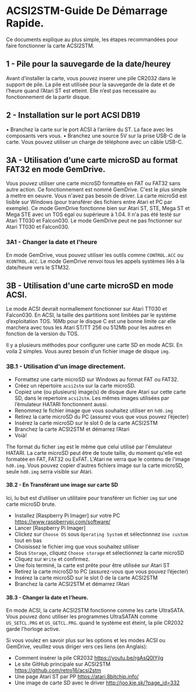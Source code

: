 # ACSI2STM-Guide De Démarrage Rapide.

Ce documents explique au plus simple, les étapes recommandées pour faire fonctionner la carte ACSI2STM.

## 1 - Pile pour la sauvegarde de la date/heurey

Avant d’installer la carte, vous pouvez inserer une pile CR2032 dans le support de pile. La pile est utilisée pour la sauvegarde de la date et de l’heure quand l’Atari ST est etteint. Elle n’est pas necessaire au fonctionnement de la partir disque.

## 2 - Installation sur le port ACSI DB19
•	Branchez la carte sur le port ACSI à l’arrière du ST. La face avec les composants vers vous.
•	Branchez une source 5V sur la prise USB-C de la carte. Vous pouvez utiliser un charge de téléphone avec un câble USB-C.

## 3A - Utilisation d'une carte microSD au format FAT32 en mode GemDrive.

Vous pouvez utiliser une carte microSD formattée en FAT ou FAT32 sans autre action. Ce fonctionnement est nommé GemDrive. C'est le plus simple à mettre en oeuvre. Vous n'avez pas besoin de driver.
La carte microSd est lisible sur Windows (pour transférer des fichiers entre Atari et PC par exemple).
Ce mode GemDrive fonctionne bien sur Atari ST, STE, Mega ST et Mega STE avec un TOS egal ou supérieure à 1.04. Il n'a pas été testé sur Atari TT030 et Falcon030. Le mode GemDrive peut ne pas fnctionner sur Atari TT030 et Falcon030.

### 3A1 - Changer la date et l'heure
En mode GemDrive, vous pouvez utiliser les outils comme `CONTROL.ACC` ou `XCONTROL.ACC`. Le mode GemDrive renvoi tous les appels systèmes liés à la date/heure vers le STM32.





## 3B - Utilisation d'une carte microSD en mode ACSI.
Le mode ACSI devrait normallement fonctionner sur Atari TT030 et Falcon030.
En ACSI, la taille des partitions sont limitées par le système d’exploitation TOS. 
16Mb pour le disque C est une bonne limite car elle marchera avec tous les Atari ST/TT
256 ou 512Mb pour les autres en fonction de la version du TOS.

Il y a plusieurs méthodes pour configurer une carte SD en mode ACSI. En voila 2 simples.
Vous aurez besoin d'un fichier image de disque `img`.

### 3B.1  - Utilisation d'un image directement.
* Formattez une carte microSD sur Windows au format FAT ou FAT32.
* Créez un répertoire `acsi2stm` sur la carte microSD. 
* Copiez une (ou plusieurs) image(s) de disque dure Atari sur cette carte SD, dans le repertoire `acsi2stm`. 
Les mêmes images utilisées par l’émulateur HATARI fonctionnent aussi.
* Renommez le fichier image que vous souhaitez utiliser en `hd0.img`
* Retirez la carte microSD du PC (assurez vous que vous pouvez l’éjecter)
* Insérez la carte microSD sur le slot 0 de la carte ACSI2STM
* Branchez la carte ACSI2STM et démarrez l’Atari
* Voià!
  
The format du ficher `img` est le même que celui utilisé par l'émulateur HATARI.
La carte microSD peut être de toute taille, du moment qu'elle est formatée en FAT, FAT32 ou ExFAT. L'Atari ne verra que le contenu de l'image `hd0.img`.
Vous pouvez copier d'autres fichiers image sur la carte microSD, seule `hd0.img` serra visible sur Atari.



#### 3B.2 - En Transférant une image sur carte SD
Ici, lu but est d’utiliser un utilitaire pour transférer un fichier `img` sur une carte microSD brute.

* Installez [Raspberry Pi Imager] sur votre PC https://www.raspberrypi.com/software/
* Lancer [Raspberry Pi Imager]
* Clickez sur `Choose OS` sous `Operating System` et sélectionnez `Use custom` tout en bas
* Choisissez le fichier img que vous souhaitez utiliser
* Sous `Storage`, cliquez `Choose storage` et sélectionnez la carte microSD
* Cliquez sur `Write` et confirmez.
* Une fois terminé, la carte est prête pour être utilisée sur Atari ST
* Retirez la carte microSD to PC (assurez-vous que vous pouvez l’éjecter)
* Insérez la carte microSD sur le slot 0 de la carte ACSI2STM
* Branchez la carte ACSI2STM et démarrez l’Atari


#### 3B.3 - Changer la date et l'heure.
En mode ACSI, la carte ACSI2STM fonctionne comme les carte UltraSATA. Vous pouvez donc utiliser les programmes UltraSATAN comme `US_SETCL.PRG` et `US_GETCL.PRG`. 
quand le système est éteint, la pile CR2032 garde l'horloge active.





Si vous voulez en savoir plus sur les options et les modes ACSI ou GemDrive, veuillez vous diriger vers ces liens (en Anglais):

* Comment insérer la pile CR2032 https://youtu.be/rgAsQ0IYjlg
* Le site GitHub principale sur ACSI2STM  https://github.com/retro16/acsi2stm
* Une page Atari ST par PP https://atari.8bitchip.info/
* Une image de carte SD avec le driver  http://joo.kie.sk/?page_id=332
